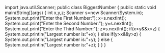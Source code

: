 import java.util.Scanner;
public class BiggestNumber
{
	public static void main(String[]args)
	{
		int x,y,z;
		Scanner s=new Scanner(System.in);
		System.out.print("Enter the First Number:");
		x=s.nextInt();
		System.out.print("Enter the Second Number:");
		y=s.nextInt();
		System.out.print("Enter the Third Number:");
		z=s.nextInt();
		if(x>y&&x>z)
		{
			System.out.println("Largest number is:"+x);
		}
		else if(y>x&&y>z)
		{
			System.out.println("Largest number is:"+y);
		}
		else
		{
			System.out.println("Largest number is:"+z);
		}
	}
}
